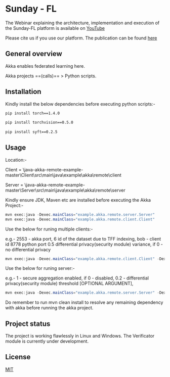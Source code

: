 # Sunday - FL

The Webinar explaining the architecture, implementation and execution of the Sunday-FL platform is available on [YouTube](https://www.youtube.com/watch?v=W2sg7cpbxTw)

Please cite us if you use our platform. The publication can be found [here](https://assist-iot.eu/wp-content/uploads/2021/05/ASSIST-IoT-Technical-Report-2-Sunday-FL%E2%80%93Developing-Open-Source-Platform-for-Federated-Learning.pdf)

## General overview

Akka enables federated learning here.

Akka projects ==(calls)== > Python scripts.

## Installation

Kindly install the below dependencies before executing python scripts:-
 
```bash 
pip install torch==1.4.0
 
pip install torchvision==0.5.0
 
pip install syft==0.2.5
```

## Usage

Location:-

Client = \java-akka-remote-example-master\Client\src\main\java\example\akka\remote\client

Server = \java-akka-remote-example-master\Server\src\main\java\example\akka\remote\server

Kindly ensure JDK, Maven etc are installed before executing the Akka Project:-
```java
mvn exec:java -Dexec.mainClass="example.akka.remote.server.Server"
mvn exec:java -Dexec.mainClass="example.akka.remote.client.Client"
```

Use the below for runing multiple clients:-


e.g.-  2553 - akka port,
       6 id of the dataset due to TFF indexing,
       bob - client id
       8778 python port
       0.5 differential privacy(security module) variance, if 0 - no differential privacy
```java
mvn exec:java -Dexec.mainClass="example.akka.remote.client.Client" -Dexec.args="2553 6 bob 8778 0.5"
```

Use the below for runing server:-

e.g.-  1 - secure aggregation enabled, if 0 - disabled,
       0.2 - differential privacy(security module) threshold  [OPTIONAL ARGUMENT],
```java
mvn exec:java -Dexec.mainClass="example.akka.remote.server.Server" -Dexec.args="1 0.2"
```

Do remember to run mvn clean install to resolve any remaining dependency with akka before running the akka project.
## Project status
The project is working flawlessly in Linux and Windows.
The Verificator module is currently under development.

## License
[MIT](https://choosealicense.com/licenses/mit/)
